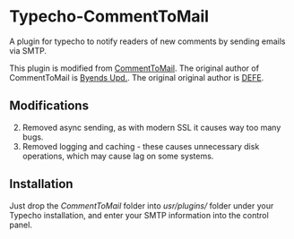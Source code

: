 # Typecho-CommentToMail
A plugin for typecho to notify readers of new comments by sending emails via SMTP.

This plugin is modified from [CommentToMail](https://github.com/byends/CommentToMail).
The original author of CommentToMail is [Byends Upd.](http://www.byends.com).
The original original author is [DEFE](http://defe.me).

## Modifications
2. Removed async sending, as with modern SSL it causes way too many bugs.
3. Removed logging and caching - these causes unnecessary disk operations, which may cause lag on some systems.

## Installation
Just drop the *CommentToMail* folder into *usr/plugins/* folder under your Typecho installation, and enter your SMTP information into the control panel.
